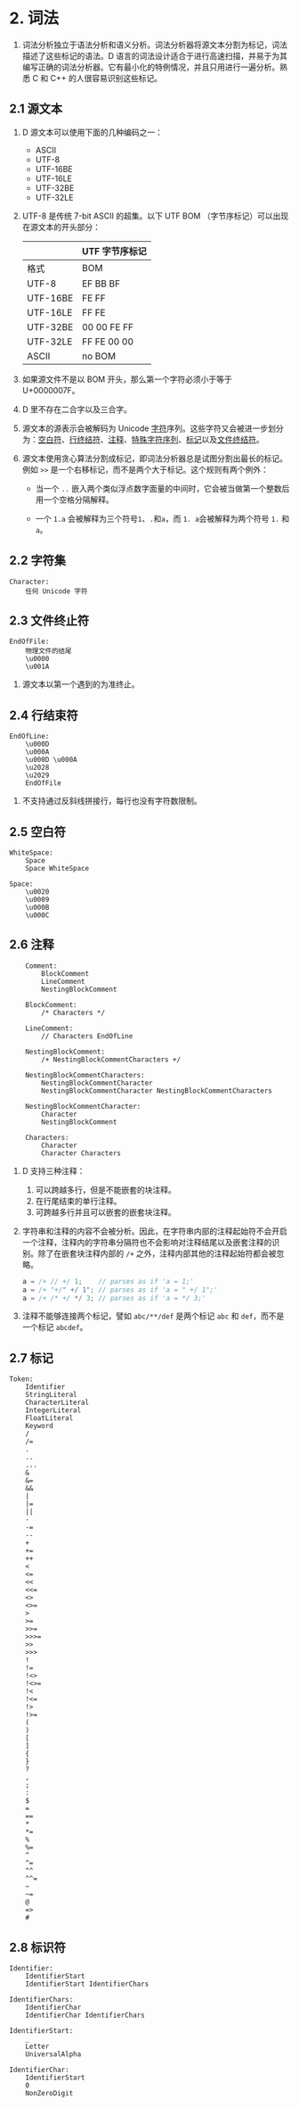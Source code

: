 # 2. 词法

1. 词法分析独立于语法分析和语义分析。词法分析器将源文本分割为标记，词法描述了这些标记的语法。D 语言的词法设计适合于进行高速扫描，并易于为其编写正确的词法分析器。它有最小化的特例情况，并且只用进行一遍分析。熟悉 C 和 C++ 的人很容易识别这些标记。

## 2.1 源文本

1. D 源文本可以使用下面的几种编码之一：

   * ASCII
   * UTF-8
   * UTF-16BE
   * UTF-16LE
   * UTF-32BE
   * UTF-32LE    

2. UTF-8 是传统 7-bit ASCII 的超集。以下 UTF BOM （字节序标记）可以出现在源文本的开头部分：

   |  | UTF 字节序标记 |
   | --- | --- |
   | 格式 | BOM |
   | UTF-8 | EF BB BF |
   | UTF-16BE | FE FF |
   | UTF-16LE | FF FE |
   | UTF-32BE | 00 00 FE FF |
   | UTF-32LE | FF FE 00 00 |
   | ASCII | no BOM |

3. 如果源文件不是以 BOM 开头，那么第一个字符必须小于等于 U+0000007F。

4. D 里不存在二合字以及三合字。

5. 源文本的源表示会被解码为 Unicode [字符](https://dlang.org/spec/lex.html#Character)序列。这些字符又会被进一步划分为：[空白符](https://dlang.org/spec/lex.html#WhiteSpace)、[行终结符](https://dlang.org/spec/lex.html#WhiteSpace)、[注释](https://dlang.org/spec/lex.html#Comment)、[特殊字符序列](https://dlang.org/spec/lex.html#SpecialTokenSequence)、[标记](https://dlang.org/spec/lex.html#Token)以及[文件终结符](https://dlang.org/spec/lex.html#EndOfFile)。

6. 源文本使用贪心算法分割成标记，即词法分析器总是试图分割出最长的标记。例如 `>>` 是一个右移标记，而不是两个大于标记。这个规则有两个例外：

   * 当一个 `..` 嵌入两个类似浮点数字面量的中间时，它会被当做第一个整数后用一个空格分隔解释。

   * 一个 `1.a` 会被解释为三个符号`1`、`.`和`a`，而 `1. a`会被解释为两个符号 `1.` 和 `a`。

## 2.2 字符集

```pegs
Character:
    任何 Unicode 字符
```

## 2.3 文件终止符

```pegs
EndOfFile:
    物理文件的结尾
    \u0000
    \u001A
```

1. 源文本以第一个遇到的为准终止。

## 2.4 行结束符

```pegs
EndOfLine:
    \u000D
    \u000A
    \u000D \u000A
    \u2028
    \u2029
    EndOfFile

```

1. 不支持通过反斜线拼接行，每行也没有字符数限制。

## 2.5 空白符

```pegs
WhiteSpace:
    Space
    Space WhiteSpace

Space:
    \u0020
    \u0009
    \u000B
    \u000C
```

## 2.6 注释

```pegs
    Comment:
        BlockComment
        LineComment
        NestingBlockComment

    BlockComment:
        /* Characters */

    LineComment:
        // Characters EndOfLine

    NestingBlockComment:
        /+ NestingBlockCommentCharacters +/

    NestingBlockCommentCharacters:
        NestingBlockCommentCharacter
        NestingBlockCommentCharacter NestingBlockCommentCharacters

    NestingBlockCommentCharacter:
        Character
        NestingBlockComment

    Characters:
        Character
        Character Characters
```

1. D 支持三种注释：
    1. 可以跨越多行，但是不能嵌套的块注释。
    2. 在行尾结束的单行注释。
    3. 可跨越多行并且可以嵌套的嵌套块注释。
    
2. 字符串和注释的内容不会被分析。因此，在字符串内部的注释起始符不会开启一个注释，注释内的字符串分隔符也不会影响对注释结尾以及嵌套注释的识别。除了在嵌套块注释内部的 `/+` 之外，注释内部其他的注释起始符都会被忽略。

    ```d
    a = /+ // +/ 1;    // parses as if 'a = 1;'
    a = /+ "+/" +/ 1"; // parses as if 'a = " +/ 1";'
    a = /+ /* +/ */ 3; // parses as if 'a = */ 3;'
    ```
    
3. 注释不能够连接两个标记，譬如 `abc/**/def` 是两个标记 `abc` 和 `def`，而不是一个标记 `abcdef`。

## 2.7 标记

```pegs
Token:
    Identifier
    StringLiteral
    CharacterLiteral
    IntegerLiteral
    FloatLiteral
    Keyword
    /
    /=
    .
    ..
    ...
    &
    &=
    &&
    |
    |=
    ||
    -
    -=
    --
    +
    +=
    ++
    <
    <=
    <<
    <<=
    <>
    <>=
    >
    >=
    >>=
    >>>=
    >>
    >>>
    !
    !=
    !<>
    !<>=
    !<
    !<=
    !>
    !>=
    (
    )
    [
    ]
    {
    }
    ?
    ,
    ;
    :
    $
    =
    ==
    *
    *=
    %
    %=
    ^
    ^=
    ^^
    ^^=
    ~
    ~=
    @
    =>
    #
```

## 2.8 标识符

```pegs
Identifier:
    IdentifierStart
    IdentifierStart IdentifierChars

IdentifierChars:
    IdentifierChar
    IdentifierChar IdentifierChars

IdentifierStart:
    _
    Letter
    UniversalAlpha

IdentifierChar:
    IdentifierStart
    0
    NonZeroDigit
```

